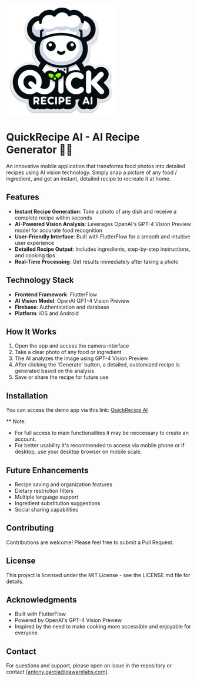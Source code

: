 ![This is an alt text.](/images/QuickRecipe%20AI%20Logo.png "QuickRecipe AI Application logo")
# QuickRecipe AI - AI Recipe Generator 🍳📸

An innovative mobile application that transforms food photos into detailed recipes using AI vision technology. Simply snap a picture of any food / ingredient, and get an instant, detailed recipe to recreate it at home.

## Features

- **Instant Recipe Generation**: Take a photo of any dish and receive a complete recipe within seconds
- **AI-Powered Vision Analysis**: Leverages OpenAI's GPT-4 Vision Preview model for accurate food recognition
- **User-Friendly Interface**: Built with FlutterFlow for a smooth and intuitive user experience
- **Detailed Recipe Output**: Includes ingredients, step-by-step instructions, and cooking tips
- **Real-Time Processing**: Get results immediately after taking a photo

## Technology Stack

- **Frontend Framework**: FlutterFlow
- **AI Vision Model**: OpenAI GPT-4 Vision Preview
- **Firebase**: Authentication and database
- **Platform**: iOS and Android

## How It Works

1. Open the app and access the camera interface
2. Take a clear photo of any food or ingredient
3. The AI analyzes the image using GPT-4 Vision Preview
4. After clicking the 'Generate' button, a detailed, customized recipe is generated based on the analysis
5. Save or share the recipe for future use

## Installation

You can access the demo app via this link: [QuickRecipe AI](https://quick-recipe-a-i-oc02bb.flutterflow.app/)

** Note: 
* For full access to main functionalities it may be neccessary to create an account.
* For better usability it's recommended to access via mobile phone or if desktop, use your desktop browser on mobile scale.
  
## Future Enhancements

- Recipe saving and organization features
- Dietary restriction filters
- Multiple language support
- Ingredient substitution suggestions
- Social sharing capabilities

## Contributing

Contributions are welcome! Please feel free to submit a Pull Request.

## License

This project is licensed under the MIT License - see the LICENSE.md file for details.

## Acknowledgments

- Built with FlutterFlow
- Powered by OpenAI's GPT-4 Vision Preview
- Inspired by the need to make cooking more accessible and enjoyable for everyone

## Contact

For questions and support, please open an issue in the repository or contact [antony.garcia@qawarelabs.com].
